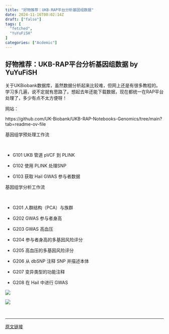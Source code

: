 ```yaml
---
title: "好物推荐：UKB-RAP平台分析基因组数据"
date: 2024-11-16T00:02:14Z
draft: ["false"]
tags: [
  "fetched",
  "YuYuFiSH"
]
categories: ["Acdemic"]
---
```

好物推荐：UKB-RAP平台分析基因组数据 by YuYuFiSH
------
<div><p>关于UKBiobank数据库，虽然数据分析起来比较难，但网上还是有很多教程的。学习多几遍，说不定就有思路了。想起去年还能下载数据，现在都统一在RAP平台处理了，多少有点不太方便呀！<br></p><p>网站：</p><p><span>https://github.com/UK-Biobank/UKB-RAP-Notebooks-Genomics/tree/main?tab=readme-ov-file</span></p><p><span>基因组学预处理工作流</span></p><p><span><br></span></p><ul><li><p><span>G101</span> UKB 管道 pVCF 到 PLINK</p></li><li><p><span>G102</span> 使用 PLINK 处理SNP</p></li><li><p><span>G103</span> 获取 Hail GWAS 参与者数据</p></li></ul><p><span></span></p><p><span>基因组学分析工作流</span></p><p><span><br></span></p><ul><li><p><span>G201</span> 人群结构（PCA）与族群</p></li><li><p><span>G202</span> GWAS 参与者身高</p></li><li><p><span>G203</span> GWAS 高血压</p></li><li><p><span>G204</span> 参与者身高的多基因风险评分</p></li><li><p><span>G205</span> 高血压的多基因风险评分</p></li><li><p><span>G206</span> 从 dbSNP 注释 SNP 并描述本体</p></li><li><p><span>G207</span> 变异类型的功能注释</p></li><li><p><span>G208</span> 在 Hail 中进行 GWAS</p></li></ul><p><span></span></p><p><img data-imgfileid="100003039" data-ratio="1.3333333333333333" data-src="https://mmbiz.qpic.cn/sz_mmbiz_jpg/PsnauFhHibc4PWuqnw0kFlxWIfNl0BH377LQtsibuU6jrSzo7nFn5icKBswggWnRoHjU4iaI8D8oGyjP2omyPlJhLw/640?wx_fmt=jpeg&amp;from=appmsg" data-type="jpeg" data-w="1080" src="https://mmbiz.qpic.cn/sz_mmbiz_jpg/PsnauFhHibc4PWuqnw0kFlxWIfNl0BH377LQtsibuU6jrSzo7nFn5icKBswggWnRoHjU4iaI8D8oGyjP2omyPlJhLw/640?wx_fmt=jpeg&amp;from=appmsg"></p><p><img data-galleryid="" data-imgfileid="100003041" data-ratio="0.4888888888888889" data-s="300,640" data-src="https://mmbiz.qpic.cn/sz_mmbiz_png/PsnauFhHibc4PWuqnw0kFlxWIfNl0BH37Ct1tRgicBAIbG19AxSxr3aKVYT6TbIO1ec4HsggVAV6RVm6RRJKXz4Q/640?wx_fmt=png&amp;from=appmsg" data-type="png" data-w="1080" src="https://mmbiz.qpic.cn/sz_mmbiz_png/PsnauFhHibc4PWuqnw0kFlxWIfNl0BH37Ct1tRgicBAIbG19AxSxr3aKVYT6TbIO1ec4HsggVAV6RVm6RRJKXz4Q/640?wx_fmt=png&amp;from=appmsg"><span></span></p><p><br></p><p><mp-style-type data-value="3"></mp-style-type></p></div>  
<hr>
<a href="https://mp.weixin.qq.com/s/5SxRH0xVH5cTTn862v-C_Q",target="_blank" rel="noopener noreferrer">原文链接</a>
